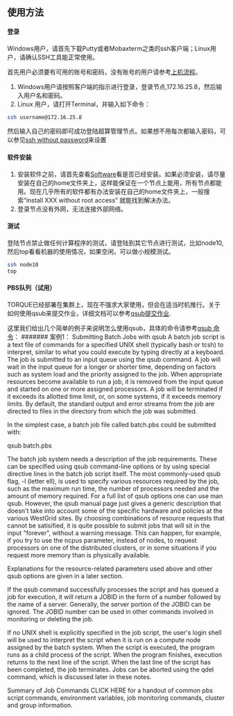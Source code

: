 ## 使用方法
#### 登录
Windows用户，请首先下载Putty或者Mobaxterm之类的ssh客户端；Linux用户，请确认SSH工具能正常使用。

首先用户必须要有可用的账号和密码，没有账号的用户请参考[上机流程](Procedure.md)。
1. Windows用户请按照客户端的指示进行登录，登录节点,172.16.25.8，然后输入用户名和密码。
2. Linux 用户，请打开Terminal，并输入如下命令：
```bash
ssh username@172.16.25.8
```
然后输入自己的密码即可成功登陆超算管理节点。如果想不用每次都输入密码，可以参见[ssh without password](http://www.thegeekstuff.com/2008/11/3-steps-to-perform-ssh-login-without-password-using-ssh-keygen-ssh-copy-id)来设置

#### 软件安装
1. 安装软件之前，请首先查看[Software](software.md)看是否已经安装。如果必须安装，请尽量安装在自己的home文件夹上，这样能保证在一个节点上能用，所有节点都能用。现在几乎所有的软件都有办法安装在自己的home文件夹上，一般搜索“install XXX without root access” 就能找到解决办法。
2. 登录节点没有外网，无法连接外部网络。

#### 测试
登陆节点禁止做任何计算程序的测试，请登陆到其它节点进行测试，比如node10, 然后top看看机器的使用情况，如果空闲，可以做小规模测试。
```bash
ssh node10
top 
```

#### PBS队列（试用）
TORQUE已经部署在集群上，现在不强求大家使用，但会在适当时机推行。关于如何使用qsub来提交作业，详细文档可以参考[qsub提交作业](https://www.westgrid.ca/support/running_jobs).

这里我们给出几个简单的例子来说明怎么使用qsub，具体的命令请参考[qsub 命令](PBS_Script.pdf)：
####### 案例1： 
Submitting Batch Jobs with qsub
A batch job script is a text file of commands for a specified UNIX shell (typically bash or tcsh) to interpret, similar to what you could execute by typing directly at a keyboard. The job is submitted to an input queue using the qsub command. A job will wait in the input queue for a longer or shorter time, depending on factors such as system load and the priority assigned to the job. When appropriate resources become available to run a job, it is removed from the input queue and started on one or more assigned processors. A job will be terminated if it exceeds its allotted time limit, or, on some systems, if it exceeds memory limits. By default, the standard output and error streams from the job are directed to files in the directory from which the job was submitted.

In the simplest case, a batch job file called batch.pbs could be submitted with:

qsub batch.pbs

The batch job system needs a description of the job requirements. These can be specified using qsub command-line options or by using special directive lines in the batch job script itself.  The most commonly-used qsub flag, -l (letter ell), is used to specify various resources required by the job, such as the maximum run time, the number of processors needed and the amount of memory required. For a full list of qsub options one can use man qsub. However, the qsub manual page just gives a generic description that doesn't take into account some of the specific hardware and policies at the various WestGrid sites. By choosing combinations of resource requests that cannot be satisified, it is quite possible to submit jobs that will sit in the input "forever", without a warning message. This can happen, for example, if you try to use the ncpus parameter, instead of nodes, to request processors on one of the distributed clusters, or in some situations if you request more memory than is physically available.

Explanations for the resource-related parameters used above and other qsub options are given in a later section.

If the qsub command successfully processes the script and has queued a job for execution, it will return a JOBID in the form of a number followed by the name of a server. Generally, the server portion of the JOBID can be ignored. The JOBID number can be used in other commands involved in monitoring or deleting the job.

If no UNIX shell is explicitly specified in the job script, the user's login shell will be used to interpret the script when it is run on a compute node assigned by the batch system. When the script is executed, the program runs as a child process of the script. When the program finishes, execution returns to the next line of the script. When the last line of the script has been completed, the job terminates. Jobs can be aborted using the qdel command, which is discussed later in these notes.

Summary of Job Commands
CLICK HERE for a handout of common pbs script commands, environment variables, job monitoring commands, cluster and group information. 